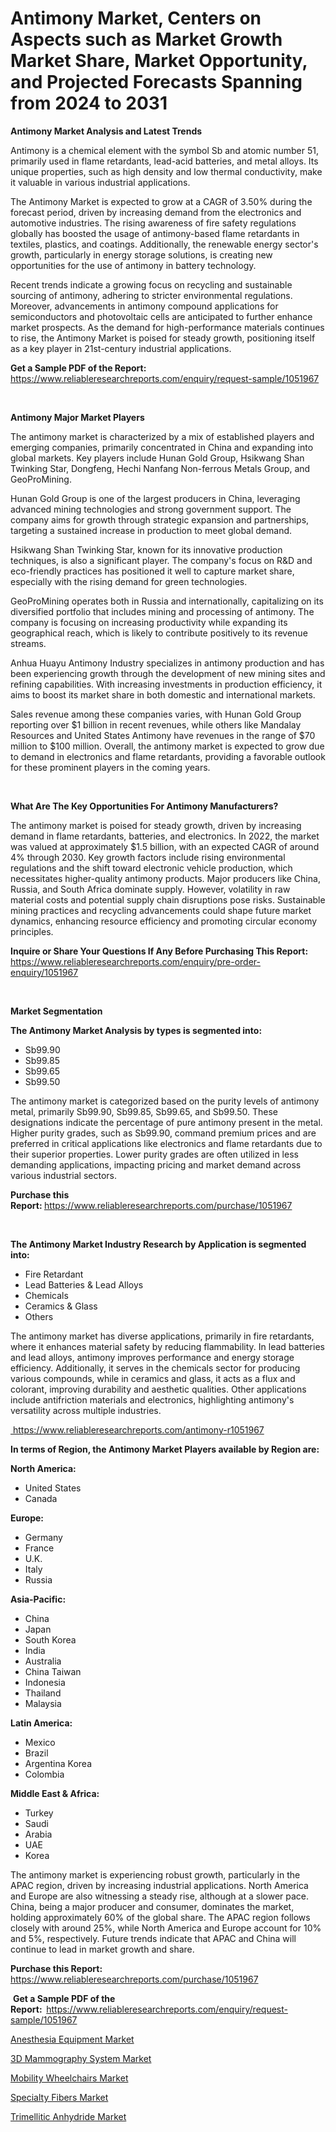 <p><h1>Antimony Market, Centers on Aspects such as Market Growth Market Share, Market Opportunity, and Projected Forecasts Spanning from 2024 to 2031</h1></p><p><strong>Antimony Market Analysis and Latest Trends</strong></p>
<p><p>Antimony is a chemical element with the symbol Sb and atomic number 51, primarily used in flame retardants, lead-acid batteries, and metal alloys. Its unique properties, such as high density and low thermal conductivity, make it valuable in various industrial applications.</p><p>The Antimony Market is expected to grow at a CAGR of 3.50% during the forecast period, driven by increasing demand from the electronics and automotive industries. The rising awareness of fire safety regulations globally has boosted the usage of antimony-based flame retardants in textiles, plastics, and coatings. Additionally, the renewable energy sector's growth, particularly in energy storage solutions, is creating new opportunities for the use of antimony in battery technology.</p><p>Recent trends indicate a growing focus on recycling and sustainable sourcing of antimony, adhering to stricter environmental regulations. Moreover, advancements in antimony compound applications for semiconductors and photovoltaic cells are anticipated to further enhance market prospects. As the demand for high-performance materials continues to rise, the Antimony Market is poised for steady growth, positioning itself as a key player in 21st-century industrial applications.</p></p>
<p><strong>Get a Sample PDF of the Report:&nbsp;</strong> <a href="https://www.reliableresearchreports.com/enquiry/request-sample/1051967?utm_campaign=8&utm_medium=2&utm_source=Github&utm_content=ia&utm_term=05112024&utm_id=antimony">https://www.reliableresearchreports.com/enquiry/request-sample/1051967</a></p>
<p>&nbsp;</p>
<p><strong>Antimony Major Market Players</strong></p>
<p><p>The antimony market is characterized by a mix of established players and emerging companies, primarily concentrated in China and expanding into global markets. Key players include Hunan Gold Group, Hsikwang Shan Twinking Star, Dongfeng, Hechi Nanfang Non-ferrous Metals Group, and GeoProMining.</p><p>Hunan Gold Group is one of the largest producers in China, leveraging advanced mining technologies and strong government support. The company aims for growth through strategic expansion and partnerships, targeting a sustained increase in production to meet global demand.</p><p>Hsikwang Shan Twinking Star, known for its innovative production techniques, is also a significant player. The company's focus on R&D and eco-friendly practices has positioned it well to capture market share, especially with the rising demand for green technologies.</p><p>GeoProMining operates both in Russia and internationally, capitalizing on its diversified portfolio that includes mining and processing of antimony. The company is focusing on increasing productivity while expanding its geographical reach, which is likely to contribute positively to its revenue streams.</p><p>Anhua Huayu Antimony Industry specializes in antimony production and has been experiencing growth through the development of new mining sites and refining capabilities. With increasing investments in production efficiency, it aims to boost its market share in both domestic and international markets.</p><p>Sales revenue among these companies varies, with Hunan Gold Group reporting over $1 billion in recent revenues, while others like Mandalay Resources and United States Antimony have revenues in the range of $70 million to $100 million. Overall, the antimony market is expected to grow due to demand in electronics and flame retardants, providing a favorable outlook for these prominent players in the coming years.</p></p>
<p>&nbsp;</p>
<p><strong>What Are The Key Opportunities For Antimony Manufacturers?</strong></p>
<p><p>The antimony market is poised for steady growth, driven by increasing demand in flame retardants, batteries, and electronics. In 2022, the market was valued at approximately $1.5 billion, with an expected CAGR of around 4% through 2030. Key growth factors include rising environmental regulations and the shift toward electronic vehicle production, which necessitates higher-quality antimony products. Major producers like China, Russia, and South Africa dominate supply. However, volatility in raw material costs and potential supply chain disruptions pose risks. Sustainable mining practices and recycling advancements could shape future market dynamics, enhancing resource efficiency and promoting circular economy principles.</p></p>
<p><strong>Inquire or Share Your Questions If Any Before Purchasing This Report:</strong> <a href="https://www.reliableresearchreports.com/enquiry/pre-order-enquiry/1051967?utm_campaign=8&utm_medium=2&utm_source=Github&utm_content=ia&utm_term=05112024&utm_id=antimony">https://www.reliableresearchreports.com/enquiry/pre-order-enquiry/1051967</a></p>
<p>&nbsp;</p>
<p><strong>Market Segmentation</strong></p>
<p><strong>The Antimony Market Analysis by types is segmented into:</strong></p>
<p><ul><li>Sb99.90</li><li>Sb99.85</li><li>Sb99.65</li><li>Sb99.50</li></ul></p>
<p><p>The antimony market is categorized based on the purity levels of antimony metal, primarily Sb99.90, Sb99.85, Sb99.65, and Sb99.50. These designations indicate the percentage of pure antimony present in the metal. Higher purity grades, such as Sb99.90, command premium prices and are preferred in critical applications like electronics and flame retardants due to their superior properties. Lower purity grades are often utilized in less demanding applications, impacting pricing and market demand across various industrial sectors.</p></p>
<p><strong>Purchase this Report:&nbsp;</strong><a href="https://www.reliableresearchreports.com/purchase/1051967?utm_campaign=8&utm_medium=2&utm_source=Github&utm_content=ia&utm_term=05112024&utm_id=antimony">https://www.reliableresearchreports.com/purchase/1051967</a></p>
<p>&nbsp;</p>
<p><strong>The Antimony Market Industry Research by Application is segmented into:</strong></p>
<p><ul><li>Fire Retardant</li><li>Lead Batteries & Lead Alloys</li><li>Chemicals</li><li>Ceramics & Glass</li><li>Others</li></ul></p>
<p><p>The antimony market has diverse applications, primarily in fire retardants, where it enhances material safety by reducing flammability. In lead batteries and lead alloys, antimony improves performance and energy storage efficiency. Additionally, it serves in the chemicals sector for producing various compounds, while in ceramics and glass, it acts as a flux and colorant, improving durability and aesthetic qualities. Other applications include antifriction materials and electronics, highlighting antimony's versatility across multiple industries.</p></p>
<p><a href="https://www.reliableresearchreports.com/antimony-r1051967?utm_campaign=8&utm_medium=2&utm_source=Github&utm_content=ia&utm_term=05112024&utm_id=antimony">&nbsp;https://www.reliableresearchreports.com/antimony-r1051967</a></p>
<p><strong>In terms of Region, the Antimony Market Players available by Region are:</strong></p>
<p>
    <p> <strong> North America: </strong>
        <ul>
            <li>United States</li>
            <li>Canada</li>
        </ul>
        </p> 
    <p> <strong> Europe: </strong>
        <ul>
            <li>Germany</li>
            <li>France</li>
            <li>U.K.</li>
            <li>Italy</li>
            <li>Russia</li>
        </ul>
        </p> 
    <p> <strong> Asia-Pacific: </strong>
        <ul>
            <li>China</li>
            <li>Japan</li>
            <li>South Korea</li>
            <li>India</li>
            <li>Australia</li>
            <li>China Taiwan</li>
            <li>Indonesia</li>
            <li>Thailand</li>
            <li>Malaysia</li>
        </ul>
        </p> 
    <p> <strong> Latin America: </strong>
        <ul>
            <li>Mexico</li>
            <li>Brazil</li>
            <li>Argentina Korea</li>
            <li>Colombia</li>
        </ul>
        </p> 
    <p> <strong> Middle East & Africa: </strong>
        <ul>
            <li>Turkey</li>
            <li>Saudi</li>
            <li>Arabia</li>
            <li>UAE</li>
            <li>Korea</li>
        </ul>
    </p>
    </p>
<p><p>The antimony market is experiencing robust growth, particularly in the APAC region, driven by increasing industrial applications. North America and Europe are also witnessing a steady rise, although at a slower pace. China, being a major producer and consumer, dominates the market, holding approximately 60% of the global share. The APAC region follows closely with around 25%, while North America and Europe account for 10% and 5%, respectively. Future trends indicate that APAC and China will continue to lead in market growth and share.</p></p>
<p><strong>Purchase this Report: </strong><a href="https://www.reliableresearchreports.com/purchase/1051967?utm_campaign=8&utm_medium=2&utm_source=Github&utm_content=ia&utm_term=05112024&utm_id=antimony">https://www.reliableresearchreports.com/purchase/1051967</a></p>
<p>&nbsp;<strong>Get a Sample PDF of the Report:&nbsp;&nbsp;</strong><a href="https://www.reliableresearchreports.com/enquiry/request-sample/1051967?utm_campaign=8&utm_medium=2&utm_source=Github&utm_content=ia&utm_term=05112024&utm_id=antimony">https://www.reliableresearchreports.com/enquiry/request-sample/1051967</a></p>
<p><strong></strong></p>
<p><p><a href="https://issuu.com/reportprime-2/docs/anesthesia-equipment-market-size-20_0b38a12068d7b6?utm_campaign=8&utm_medium=2&utm_source=Github&utm_content=ia&utm_term=05112024&utm_id=antimony">Anesthesia Equipment Market</a></p><p><a href="https://issuu.com/reportprime-2/docs/3d-mammography-system-market-size-2_2b90bc3228a583?utm_campaign=8&utm_medium=2&utm_source=Github&utm_content=ia&utm_term=05112024&utm_id=antimony">3D Mammography System Market</a></p><p><a href="https://issuu.com/reportprime-2/docs/mobility-wheelchairs-market-size-20_9c6620ccfa6996?utm_campaign=8&utm_medium=2&utm_source=Github&utm_content=ia&utm_term=05112024&utm_id=antimony">Mobility Wheelchairs Market</a></p><p><a href="https://github.com/cliffxbwergin/Market-Research-Report-List-1/blob/main/specialty-fibers-market.md?utm_campaign=8&utm_medium=2&utm_source=Github&utm_content=ia&utm_term=05112024&utm_id=antimony">Specialty Fibers Market</a></p><p><a href="https://github.com/loftinirkaakcsu/Market-Research-Report-List-1/blob/main/trimellitic-anhydride-market.md?utm_campaign=8&utm_medium=2&utm_source=Github&utm_content=ia&utm_term=05112024&utm_id=antimony">Trimellitic Anhydride Market</a></p></p>